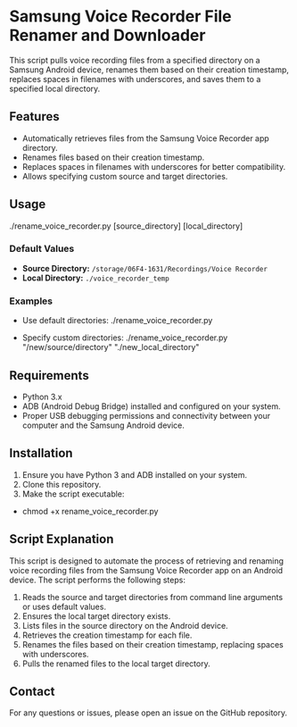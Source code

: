# Samsung Voice Recorder File Renamer and Downloader

This script pulls voice recording files from a specified directory on a Samsung Android device, renames them based on their creation timestamp, replaces spaces in filenames with underscores, and saves them to a specified local directory.

## Features

- Automatically retrieves files from the Samsung Voice Recorder app directory.
- Renames files based on their creation timestamp.
- Replaces spaces in filenames with underscores for better compatibility.
- Allows specifying custom source and target directories.

## Usage

./rename_voice_recorder.py [source_directory] [local_directory]


### Default Values

- **Source Directory:** `/storage/06F4-1631/Recordings/Voice Recorder`
- **Local Directory:** `./voice_recorder_temp`

### Examples


- Use default directories:
./rename_voice_recorder.py

- Specify custom directories:
./rename_voice_recorder.py "/new/source/directory" "./new_local_directory"

## Requirements

- Python 3.x
- ADB (Android Debug Bridge) installed and configured on your system.
- Proper USB debugging permissions and connectivity between your computer and the Samsung Android device.

## Installation

1. Ensure you have Python 3 and ADB installed on your system.
2. Clone this repository.
3. Make the script executable:
- chmod +x rename_voice_recorder.py


## Script Explanation

This script is designed to automate the process of retrieving and renaming voice recording files from the Samsung Voice Recorder app on an Android device. The script performs the following steps:

1. Reads the source and target directories from command line arguments or uses default values.
2. Ensures the local target directory exists.
3. Lists files in the source directory on the Android device.
4. Retrieves the creation timestamp for each file.
5. Renames the files based on their creation timestamp, replacing spaces with underscores.
6. Pulls the renamed files to the local target directory.

## Contact

For any questions or issues, please open an issue on the GitHub repository.